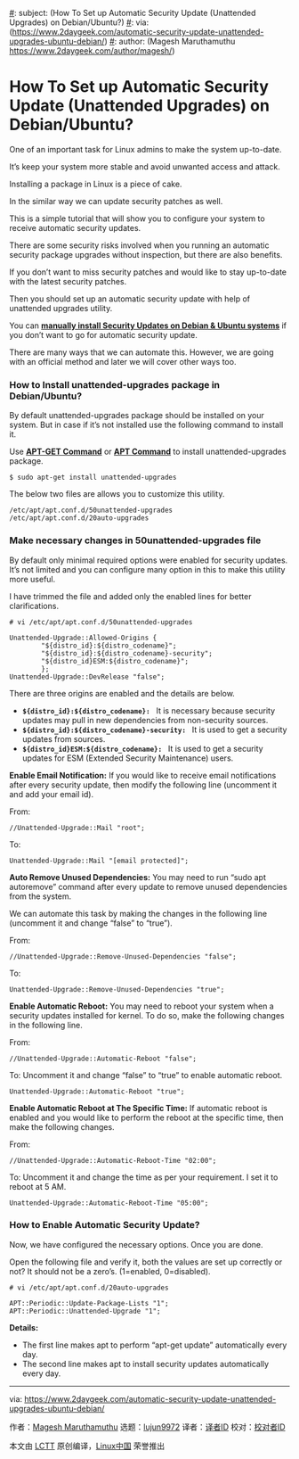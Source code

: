 [#]: collector: (lujun9972)
[#]: translator: ( )
[#]: reviewer: ( )
[#]: publisher: ( )
[#]: url: ( )
[#]: subject: (How To Set up Automatic Security Update (Unattended Upgrades) on Debian/Ubuntu?)
[#]: via: (https://www.2daygeek.com/automatic-security-update-unattended-upgrades-ubuntu-debian/)
[#]: author: (Magesh Maruthamuthu https://www.2daygeek.com/author/magesh/)

How To Set up Automatic Security Update (Unattended Upgrades) on Debian/Ubuntu?
======

One of an important task for Linux admins to make the system up-to-date.

It’s keep your system more stable and avoid unwanted access and attack.

Installing a package in Linux is a piece of cake.

In the similar way we can update security patches as well.

This is a simple tutorial that will show you to configure your system to receive automatic security updates.

There are some security risks involved when you running an automatic security package upgrades without inspection, but there are also benefits.

If you don’t want to miss security patches and would like to stay up-to-date with the latest security patches.

Then you should set up an automatic security update with help of unattended upgrades utility.

You can **[manually install Security Updates on Debian &amp; Ubuntu systems][1]** if you don’t want to go for automatic security update.

There are many ways that we can automate this. However, we are going with an official method and later we will cover other ways too.

### How to Install unattended-upgrades package in Debian/Ubuntu?

By default unattended-upgrades package should be installed on your system. But in case if it’s not installed use the following command to install it.

Use **[APT-GET Command][2]** or **[APT Command][3]** to install unattended-upgrades package.

```
$ sudo apt-get install unattended-upgrades
```

The below two files are allows you to customize this utility.

```
/etc/apt/apt.conf.d/50unattended-upgrades
/etc/apt/apt.conf.d/20auto-upgrades
```

### Make necessary changes in 50unattended-upgrades file

By default only minimal required options were enabled for security updates. It’s not limited and you can configure many option in this to make this utility more useful.

I have trimmed the file and added only the enabled lines for better clarifications.

```
# vi /etc/apt/apt.conf.d/50unattended-upgrades

Unattended-Upgrade::Allowed-Origins {
        "${distro_id}:${distro_codename}";
        "${distro_id}:${distro_codename}-security";
        "${distro_id}ESM:${distro_codename}";
        };
Unattended-Upgrade::DevRelease "false";
```

There are three origins are enabled and the details are below.

  * **`${distro_id}:${distro_codename}:`**` ` It is necessary because security updates may pull in new dependencies from non-security sources.
  * **`${distro_id}:${distro_codename}-security:`**` ` It is used to get a security updates from sources.
  * **`${distro_id}ESM:${distro_codename}:`**` ` It is used to get a security updates for ESM (Extended Security Maintenance) users.



**Enable Email Notification:** If you would like to receive email notifications after every security update, then modify the following line (uncomment it and add your email id).

From:

```
//Unattended-Upgrade::Mail "root";
```

To:

```
Unattended-Upgrade::Mail "[email protected]";
```

**Auto Remove Unused Dependencies:** You may need to run “sudo apt autoremove” command after every update to remove unused dependencies from the system.

We can automate this task by making the changes in the following line (uncomment it and change “false” to “true”).

From:

```
//Unattended-Upgrade::Remove-Unused-Dependencies "false";
```

To:

```
Unattended-Upgrade::Remove-Unused-Dependencies "true";
```

**Enable Automatic Reboot:** You may need to reboot your system when a security updates installed for kernel. To do so, make the following changes in the following line.

From:

```
//Unattended-Upgrade::Automatic-Reboot "false";
```

To: Uncomment it and change “false” to “true” to enable automatic reboot.

```
Unattended-Upgrade::Automatic-Reboot "true";
```

**Enable Automatic Reboot at The Specific Time:** If automatic reboot is enabled and you would like to perform the reboot at the specific time, then make the following changes.

From:

```
//Unattended-Upgrade::Automatic-Reboot-Time "02:00";
```

To: Uncomment it and change the time as per your requirement. I set it to reboot at 5 AM.

```
Unattended-Upgrade::Automatic-Reboot-Time "05:00";
```

### How to Enable Automatic Security Update?

Now, we have configured the necessary options. Once you are done.

Open the following file and verify it, both the values are set up correctly or not? It should not be a zero’s. (1=enabled, 0=disabled).

```
# vi /etc/apt/apt.conf.d/20auto-upgrades

APT::Periodic::Update-Package-Lists "1";
APT::Periodic::Unattended-Upgrade "1";
```

**Details:**

  * The first line makes apt to perform “apt-get update” automatically every day.
  * The second line makes apt to install security updates automatically every day.



--------------------------------------------------------------------------------

via: https://www.2daygeek.com/automatic-security-update-unattended-upgrades-ubuntu-debian/

作者：[Magesh Maruthamuthu][a]
选题：[lujun9972][b]
译者：[译者ID](https://github.com/译者ID)
校对：[校对者ID](https://github.com/校对者ID)

本文由 [LCTT](https://github.com/LCTT/TranslateProject) 原创编译，[Linux中国](https://linux.cn/) 荣誉推出

[a]: https://www.2daygeek.com/author/magesh/
[b]: https://github.com/lujun9972
[1]: https://www.2daygeek.com/manually-install-security-updates-ubuntu-debian/
[2]: https://www.2daygeek.com/apt-get-apt-cache-command-examples-manage-packages-debian-ubuntu-systems/
[3]: https://www.2daygeek.com/apt-command-examples-manage-packages-debian-ubuntu-systems/

